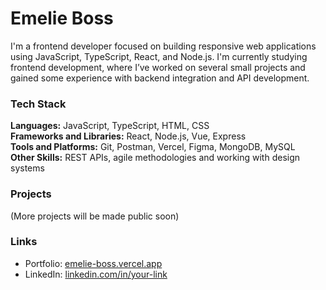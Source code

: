 # Emelie Boss

I'm a frontend developer focused on building responsive web applications using JavaScript, TypeScript, React, and Node.js. I'm currently studying frontend development, where I’ve worked on several small projects and gained some experience with backend integration and API development.

### Tech Stack

**Languages:** JavaScript, TypeScript, HTML, CSS  
**Frameworks and Libraries:** React, Node.js, Vue, Express  
**Tools and Platforms:** Git, Postman, Vercel, Figma, MongoDB, MySQL  
**Other Skills:** REST APIs, agile methodologies and working with design systems

### Projects

(More projects will be made public soon)

### Links

- Portfolio: [emelie-boss.vercel.app](https://emelie-boss.vercel.app)  
- LinkedIn: [linkedin.com/in/your-link]([https://linkedin.com/in/your-link](https://www.linkedin.com/in/emelie-boss-31b36930b/))  
